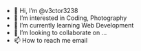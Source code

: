 - 👋 Hi, I’m @v3ctor3238
- 👀 I’m interested in Coding, Photography
- 🌱 I’m currently learning Web Development
- 💞️ I’m looking to collaborate on ...
- 📫 How to reach me email

<!---
v3ctor3238/v3ctor3238 is a ✨ special ✨ repository because its `README.md` (this file) appears on your GitHub profile.
You can click the Preview link to take a look at your changes.
--->
